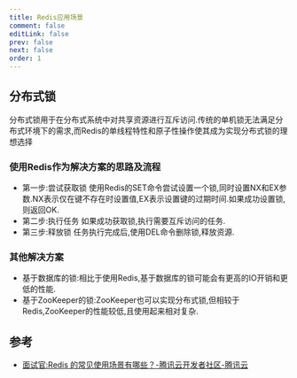 ```yaml
---
title: Redis应用场景
comment: false
editLink: false
prev: false
next: false
order: 1
---
```


## 分布式锁

分布式锁用于在分布式系统中对共享资源进行互斥访问.传统的单机锁无法满足分布式环境下的需求,而Redis的单线程特性和原子性操作使其成为实现分布式锁的理想选择

### 使用Redis作为解决方案的思路及流程
* 第一步:尝试获取锁
    使用Redis的SET命令尝试设置一个锁,同时设置NX和EX参数.NX表示仅在键不存在时设置值,EX表示设置键的过期时间.如果成功设置锁,则返回OK.
* 第二步:执行任务
    如果成功获取锁,执行需要互斥访问的任务.
* 第三步:释放锁
    任务执行完成后,使用DEL命令删除锁,释放资源.

### 其他解决方案

* 基于数据库的锁:相比于使用Redis,基于数据库的锁可能会有更高的IO开销和更低的性能.
* 基于ZooKeeper的锁:ZooKeeper也可以实现分布式锁,但相较于Redis,ZooKeeper的性能较低,且使用起来相对复杂.

## 参考

* [面试官:Redis 的常见使用场景有哪些？-腾讯云开发者社区-腾讯云](https://cloud.tencent.com/developer/article/1867518)

